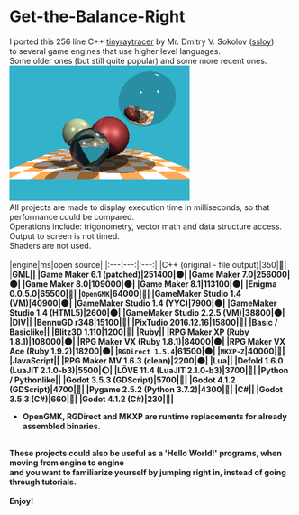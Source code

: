 # Get-the-Balance-Right
I ported this 256 line C++ [tinyraytracer](https://github.com/ssloy/tinyraytracer) by Mr. Dmitry V. Sokolov ([ssloy](https://github.com/ssloy)) <br>
to several game engines that use higher level languages. <br>
Some older ones (but still quite popular) and some more recent ones. <br>
![original](original.png)<br>
All projects are made to display execution time in milliseconds, so that performance could be compared. <br>
Operations include: trigonometry, vector math and data structure access. <br>
Output to screen is not timed.<br>
Shaders are not used.<br>
<br>
|engine|ms|open source|
|:---|---:|:---:|
|C++ (original - file output)|350|🌝|
|<b>GML||
|Game Maker 6.1 (patched)|251400|🌑|
|Game Maker 7.0|256000|🌑|
|Game Maker 8.0|109000|🌑|
|Game Maker 8.1|113100|🌑|
|Enigma 0.0.5.0|65500|🌝|
|`OpenGMK`|64000|🌝|
|GameMaker Studio 1.4 (VM)|40900|🌑|
|GameMaker Studio 1.4 (YYC)|7900|🌑|
|GameMaker Studio 1.4 (HTML5)|2600|🌑|
|GameMaker Studio 2.2.5 (VM)|38800|🌑|
|<b>DIV||
|BennuGD r348|15100|🌝|
|PixTudio 2016.12.16|15800|🌝|
|<b>Basic / Basiclike||
|Blitz3D	1.110|1200|🌝|
|<b>Ruby||
|RPG Maker XP (Ruby 1.8.1)|108000|🌑|
|RPG Maker VX (Ruby 1.8.1)|84000|🌑|
|RPG Maker VX Ace (Ruby 1.9.2)|18200|🌑|
|`RGDirect 1.5.4`|61500|🌑|
|`MKXP-Z`|40000|🌝|
|<b>JavaScript||
|RPG Maker MV 1.6.3 (clean)|2200|🌑|
|<b>Lua||
|Defold 1.6.0 (LuaJIT 2.1.0-b3)|5500|🌔|
|LÖVE 11.4 (LuaJIT 2.1.0-b3)|3700|🌝|
|<b>Python / Pythonlike||
|Godot 3.5.3 (GDScript)|5700|🌝|
|Godot 4.1.2 (GDScript)|4700|🌝|
|Pygame 2.5.2 (Python 3.7.2)|4300|🌝|
|<b>C#||
|Godot 3.5.3 (C#)|660|🌝|
|Godot 4.1.2 (C#)|230|🌝|
* OpenGMK, RGDirect and MKXP are runtime replacements for already assembled binaries.
<br>
These projects could also be useful as a 'Hello World!' programs, when moving from engine to engine<br>
and you want to familiarize yourself by jumping right in, instead of going through tutorials.<br>
<br>
Enjoy!<br>
